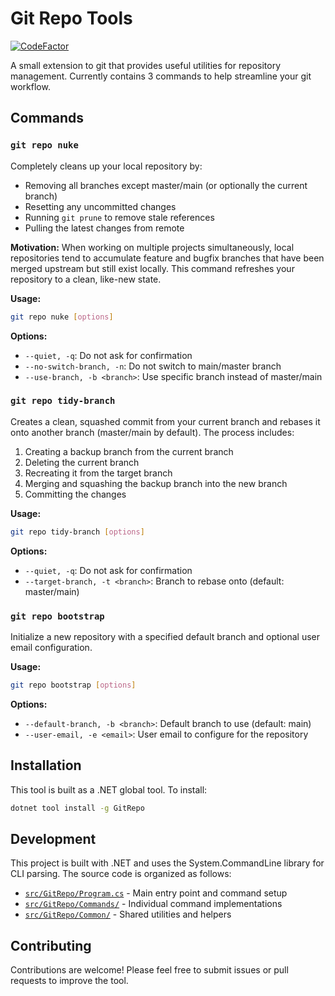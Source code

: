# Git Repo Tools

[![CodeFactor](https://www.codefactor.io/repository/github/actual_username/git-tools/badge)](https://www.codefactor.io/repository/github/actual_username/git-tools)

A small extension to git that provides useful utilities for repository management. Currently contains 3 commands to help streamline your git workflow.

## Commands

### `git repo nuke`
Completely cleans up your local repository by:
- Removing all branches except master/main (or optionally the current branch)
- Resetting any uncommitted changes
- Running `git prune` to remove stale references
- Pulling the latest changes from remote

**Motivation:** When working on multiple projects simultaneously, local repositories tend to accumulate feature and bugfix branches that have been merged upstream but still exist locally. This command refreshes your repository to a clean, like-new state.

**Usage:**
```bash
git repo nuke [options]
```

**Options:**
- `--quiet, -q`: Do not ask for confirmation
- `--no-switch-branch, -n`: Do not switch to main/master branch
- `--use-branch, -b <branch>`: Use specific branch instead of master/main

### `git repo tidy-branch`
Creates a clean, squashed commit from your current branch and rebases it onto another branch (master/main by default). The process includes:
1. Creating a backup branch from the current branch
2. Deleting the current branch
3. Recreating it from the target branch
4. Merging and squashing the backup branch into the new branch
5. Committing the changes

**Usage:**
```bash
git repo tidy-branch [options]
```

**Options:**
- `--quiet, -q`: Do not ask for confirmation
- `--target-branch, -t <branch>`: Branch to rebase onto (default: master/main)

### `git repo bootstrap`
Initialize a new repository with a specified default branch and optional user email configuration.

**Usage:**
```bash
git repo bootstrap [options]
```

**Options:**
- `--default-branch, -b <branch>`: Default branch to use (default: main)
- `--user-email, -e <email>`: User email to configure for the repository

## Installation

This tool is built as a .NET global tool. To install:

```bash
dotnet tool install -g GitRepo
```

## Development

This project is built with .NET and uses the System.CommandLine library for CLI parsing. The source code is organized as follows:

- [`src/GitRepo/Program.cs`](src/GitRepo/Program.cs) - Main entry point and command setup
- [`src/GitRepo/Commands/`](src/GitRepo/Commands/) - Individual command implementations
- [`src/GitRepo/Common/`](src/GitRepo/Common/) - Shared utilities and helpers

## Contributing

Contributions are welcome! Please feel free to submit issues or pull requests to improve the tool.
